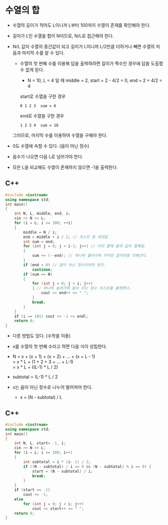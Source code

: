 # 수열의 합
* 수열의 길이가 적어도 L이니까 L부터 100까지 수열이 존재를 확인해야 한다.

* 길이가 L인 수열을 합이 N이므로, N/L로 접근해야 한다.
* N/L 값이 수열의 중간값이 되고 길이가 L이니까 L/2만큼 더하거나 빼면 수열의 처음과 마지막 수를 알 수 있다.
  * 수열의 첫 번째 수를 이용해 답을 출력하려면 길이가 짝수인 경우에 답을 도출할 수 없게 된다.  
  
    * N = 10, L = 4 일 때 middle = 2, start = 2 - 4/2 = 0, end = 2 + 4/2 = 4
    
    start로 수열을 구한 경우
    ```
    0 1 2 3  sum = 6
    ```
    end로 수열을 구한 경우
    ```
    1 2 3 4  sum = 10
    ```
  그러므로, 마지막 수를 이용하여 수열을 구해야 한다.  
* 0도 수열에 속할 수 있다. (음이 아닌 정수)

* 음수가 나오면 다음 L로 넘어가야 한다.

* 모든 L을 비교해도 수열이 존재하지 않으면 -1을 출력한다.  

## C++
```c++
#include <iostream>
using namespace std;
int main()
{
    int N, L, middle, end, i;
    cin >> N >> L;
    for (i = L; i <= 100; ++i)
    {
        middle = N / i; 
        end = middle + i / 2; // 리스트 중 최댓값
        int sum = end;
        for (int j = 0; j < i-1; j++) // 이미 합에 끝의 값이 합해짐.
        {
            sum += (--end); // 하나씩 줄여가며 주어진 길이만큼 더해간다.
        }
        if (end < 0) // 음이 아닌 정수이어야 한다.
            continue;
        if (sum == N)
        {
            for (int j = 0; j < i; j++)
            { // 하나씩 늘려가며 음이 아닌 정수 리스트를 출력한다.
                cout << end++ << " "; 
            }
            break;
        }
    }
    if (i == 101) cout << -1 << endl;
    return 0;
}
```
* 다른 방법도 있다. (수학을 이용)
 * x를 수열의 첫 번째 수라고 하면 다음 식이 성립한다.
* N = x + (x + 1) + (x + 2) + … + (x + L - 1)  
  = x * L + (1 + 2 + 3 + … + L-1)  
  = x * L + ((L-1) * L / 2)  
  
* subtotal = (L-1) * L / 2  
* x는 음이 아닌 정수로 나누어 떨어져야 한다.  
  * x = (N - subtotal) / L

## C++
```c++
#include <iostream>
using namespace std;
int main()
{
    int N, L, start= -1, i;
    cin >> N >> L;
    for (i = L; i <= 100; i++)
    {
        int subtotal = i * (i- 1) / 2;
        if ((N - subtotal) / i >= 0 && (N - subtotal) % i == 0) {
            start = (N - subtotal) / i;
            break;
        }
    }
    if (start == -1)
        cout << -1;
    else
        for (int j = 0; j < i; j++)
            cout << start++ << " ";
    return 0;
}
```
